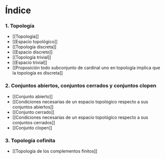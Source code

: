 # Índice
### 1. Topología
- [[Topología]]
- [[Espacio topológico]]
- [[Topología discreta]]
- [[Espacio discreto]]
- [[Topología trivial]]
- [[Espacio trivial]]
- [[Proposición todo subconjunto de cardinal uno en topología implica que la topología es discreta]]
### 2. Conjuntos abiertos, conjuntos cerrados y conjuntos clopen
- [[Conjunto abierto]]
- [[Condiciones necesarias de un espacio topológico respecto a sus conjuntos abiertos]]
- [[Conjunto cerrado]]
- [[Condiciones necesarias de un espacio topológico respecto a sus conjuntos cerrados]]
- [[Conjunto clopen]]
### 3. Topología cofinita
- [[Topología de los complementos finitos]]